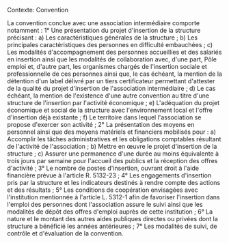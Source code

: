 Contexte: Convention

La convention conclue avec une association intermédiaire comporte notamment : 1° Une présentation du projet d'insertion de la structure précisant : a) Les caractéristiques générales de la structure ; b) Les principales caractéristiques des personnes en difficulté embauchées ; c) Les modalités d'accompagnement des personnes accueillies et des salariés en insertion ainsi que les modalités de collaboration avec, d'une part, Pôle emploi et, d'autre part, les organismes chargés de l'insertion sociale et professionnelle de ces personnes ainsi que, le cas échéant, la mention de la détention d'un label délivré par un tiers certificateur permettant d'attester de la qualité du projet d'insertion de l'association intermédiaire ; d) Le cas échéant, la mention de l'existence d'une autre convention au titre d'une structure de l'insertion par l'activité économique ; e) L'adéquation du projet économique et social de la structure avec l'environnement local et l'offre d'insertion déjà existante ; f) Le territoire dans lequel l'association se propose d'exercer son activité ; 2° La présentation des moyens en personnel ainsi que des moyens matériels et financiers mobilisés pour : a) Accomplir les tâches administratives et les obligations comptables résultant de l'activité de l'association ; b) Mettre en œuvre le projet d'insertion de la structure ; c) Assurer une permanence d'une durée au moins équivalente à trois jours par semaine pour l'accueil des publics et la réception des offres d'activité ; 3° Le nombre de postes d'insertion, ouvrant droit à l'aide financière prévue à l'article R. 5132-23 ; 4° Les engagements d'insertion pris par la structure et les indicateurs destinés à rendre compte des actions et des résultats ; 5° Les conditions de coopération envisagées avec l'institution mentionnée à l'article L. 5312-1 afin de favoriser l'insertion dans l'emploi des personnes dont l'association assure le suivi ainsi que les modalités de dépôt des offres d'emploi auprès de cette institution ; 6° La nature et le montant des autres aides publiques directes ou privées dont la structure a bénéficié les années antérieures ; 7° Les modalités de suivi, de contrôle et d'évaluation de la convention.